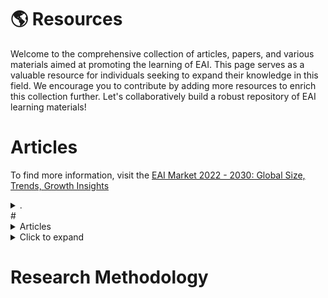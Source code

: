 <!-- HOW TO ADD NEW ITEMS:
1. In this page, we use taggle lists, whose title represents the name of the resource (name of articles, papers, etc,.) and content includes correspoding description and remarks.
2. You may ctrl+c\v following template code and modify the name & content.
 
  <details>
  <summary>TITLE</summary>

  - Item 1 
  - Item 2
  - Item 3

  </details> -->

# 🌎 Resources 

Welcome to the comprehensive collection of articles, papers, and various materials aimed at promoting the learning of EAI. This page serves as a valuable resource for individuals seeking to expand their knowledge in this field. We encourage you to contribute by adding more resources to enrich this collection further. Let's collaboratively build a robust repository of EAI learning materials!

# Articles
To find more information, visit the [EAI Market 2022 - 2030: Global Size, Trends, Growth Insights](https://engre.co/news/articles/emotional-ai-market-2022-2030/)


<details>
<summary>. </summary>

<!-- Content goes here -->
 
- Item 2
- Item 3

</details>
# <details>
  <summary>Articles</summary>

  [Website Title](https://www.google.com/)

  - Item 1 
  - Item 2
  - Item 3

</details>



<details>
<summary>Click to expand</summary>

<!-- Content goes here -->
- Martketplace 
- Item 2
- Item 3

</details>

# Research Methodology




